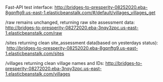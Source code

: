 Fast-API test interface: http://bridges-to-presperity-08252020.eba-8gqnftg9.us-east-1.elasticbeanstalk.com/#/default/villages_villages_get

/raw remains unchanged, returning raw site assessment data: http://bridges-to-presperity-08272020.eba-3nqy3zpc.us-east-1.elasticbeanstalk.com/raw

/sites returning clean site_assessment data(based on yesterdays status):   http://bridges-to-presperity-08252020.eba-8gqnftg9.us-east-1.elasticbeanstalk.com/sites

/villages returning clean village names and IDs: http://bridges-to-presperity-08272020.eba-3nqy3zpc.us-east-1.elasticbeanstalk.com/villages